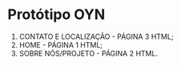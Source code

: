# Protótipo OYN 
1. CONTATO E LOCALIZAÇÃO - PÁGINA 3 HTML; 
2. HOME - PÁGINA 1 HTML; 
3. SOBRE NÓS/PROJETO - PÁGINA 2 HTML. 
